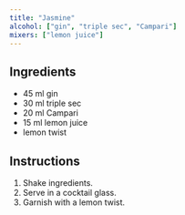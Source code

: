 ```yaml
---
title: "Jasmine"
alcohol: ["gin", "triple sec", "Campari"]
mixers: ["lemon juice"]
---
```


## Ingredients

- 45 ml gin
- 30 ml triple sec
- 20 ml Campari
- 15 ml lemon juice
- lemon twist

## Instructions

1. Shake ingredients.
2. Serve in a cocktail glass.
3. Garnish with a lemon twist.
